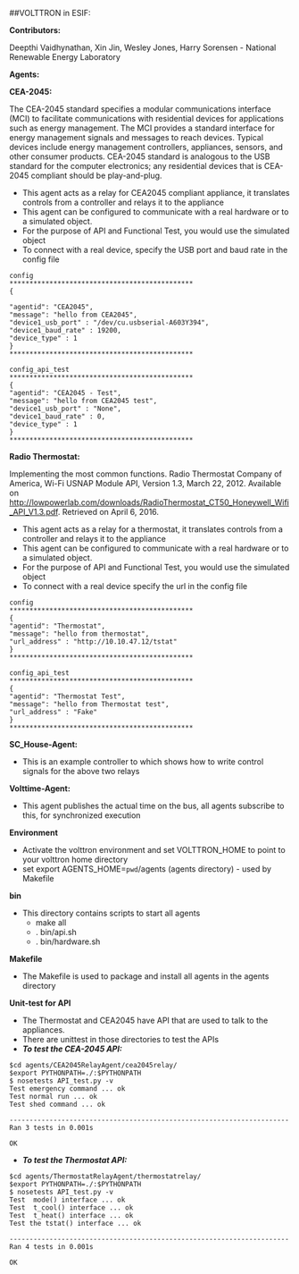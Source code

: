 ##VOLTTRON in ESIF:

**Contributors:**

Deepthi Vaidhynathan, Xin Jin, Wesley Jones, Harry Sorensen - National Renewable Energy Laboratory  

**Agents:**

**CEA-2045:**

The CEA-2045 standard specifies a modular communications interface (MCI) to facilitate communications with residential devices for applications such as energy management. The MCI provides a standard interface for energy management signals and messages to reach devices. Typical devices include energy management controllers, appliances, sensors, and other consumer products. CEA-2045 standard is analogous to the USB standard for the computer electronics; any residential devices that is CEA-2045 compliant should be play-and-plug.

- This agent acts as a relay for CEA2045 compliant appliance, it translates controls from a controller and relays it to the appliance
- This agent can be configured to communicate with a real hardware or to a simulated object.
- For the purpose of API and Functional Test, you would use the simulated object
- To connect with a real device, specify the USB port and baud rate in the config file

```
config
**********************************************
{

"agentid": "CEA2045",
"message": "hello from CEA2045",
"device1_usb_port" : "/dev/cu.usbserial-A603Y394",
"device1_baud_rate" : 19200,
"device_type" : 1
}
**********************************************

config_api_test
**********************************************
{
"agentid": "CEA2045 - Test",
"message": "hello from CEA2045 test",
"device1_usb_port" : "None",
"device1_baud_rate" : 0,
"device_type" : 1
}
**********************************************
```



**Radio Thermostat:**

Implementing the most common functions.
Radio Thermostat Company of America, Wi-Fi USNAP Module API, Version 1.3, March 22, 2012. Available on http://lowpowerlab.com/downloads/RadioThermostat_CT50_Honeywell_Wifi_API_V1.3.pdf. Retrieved on April 6, 2016.

- This agent acts as a relay for a thermostat, it translates controls from a controller and relays it to the appliance
- This agent can be configured to communicate with a real hardware or to a simulated object.
- For the purpose of API and Functional Test, you would use the simulated object
- To connect with a real device specify the url in the config file

```
config
**********************************************
{
"agentid": "Thermostat",
"message": "hello from thermostat",
"url_address" : "http://10.10.47.12/tstat"
}
**********************************************

config_api_test
**********************************************
{
"agentid": "Thermostat Test",
"message": "hello from Thermostat test",
"url_address" : "Fake"
}
**********************************************
```


**SC_House-Agent:**

  - This is an example controller to which shows how to write control signals for the above two relays

**Volttime-Agent:**

  - This agent publishes the actual time on the bus, all agents subscribe to this, for synchronized execution



**Environment**
  - Activate the volttron environment and set VOLTTRON_HOME to point to your volttron home directory
  - set export AGENTS_HOME=`pwd`/agents (agents directory) - used by Makefile

**bin**
  - This directory contains scripts to start all agents
      - make all
      - . bin/api.sh
      - . bin/hardware.sh

**Makefile**
  - The Makefile is used to package and install all agents in the agents directory

**Unit-test for API**
  - The Thermostat and CEA2045 have API that are used to talk to the appliances.
  - There are unittest in those directories to test the APIs
  - ***To test  the CEA-2045 API:***
```
$cd agents/CEA2045RelayAgent/cea2045relay/
$export PYTHONPATH=./:$PYTHONPATH
$ nosetests API_test.py -v
Test emergency command ... ok
Test normal run ... ok
Test shed command ... ok

----------------------------------------------------------------------
Ran 3 tests in 0.001s

OK

```
  - ***To test  the Thermostat API:***
```
$cd agents/ThermostatRelayAgent/thermostatrelay/
$export PYTHONPATH=./:$PYTHONPATH
$ nosetests API_test.py -v
Test  mode() interface ... ok
Test  t_cool() interface ... ok
Test  t_heat() interface ... ok
Test the tstat() interface ... ok

----------------------------------------------------------------------
Ran 4 tests in 0.001s

OK

```
